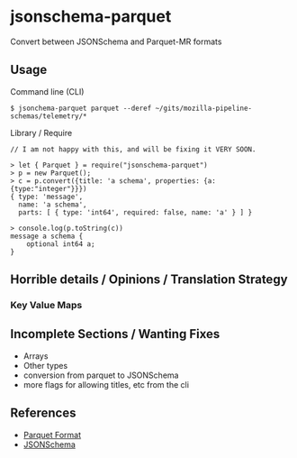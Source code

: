 # jsonschema-parquet

Convert between JSONSchema and Parquet-MR formats

## Usage


Command line (CLI)

`$ jsonchema-parquet parquet --deref ~/gits/mozilla-pipeline-schemas/telemetry/*`

Library / Require

```
// I am not happy with this, and will be fixing it VERY SOON.

> let { Parquet } = require("jsonschema-parquet")
> p = new Parquet();
> c = p.convert({title: 'a schema', properties: {a: {type:"integer"}}})
{ type: 'message',
  name: 'a schema',
  parts: [ { type: 'int64', required: false, name: 'a' } ] }

> console.log(p.toString(c))
message a schema {
    optional int64 a;
}
```


## Horrible details / Opinions / Translation Strategy

### Key Value Maps


## Incomplete Sections / Wanting Fixes

- Arrays
- Other types
- conversion from parquet to JSONSchema
- more flags for allowing titles, etc from the cli



## References

- [Parquet Format](https://github.com/apache/parquet-format/blob/master/LogicalTypes.md)
- [JSONSchema](http://jsonschema.net/#/)
